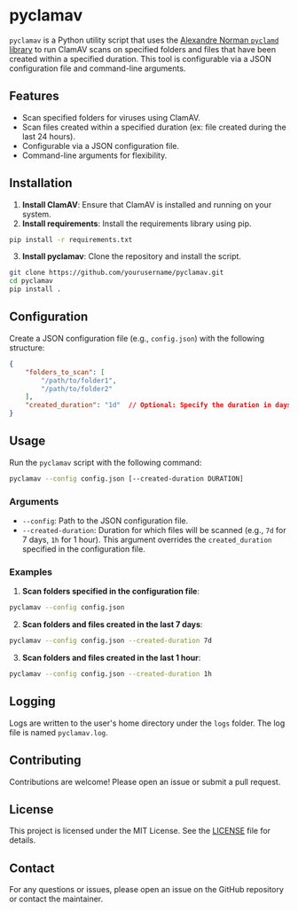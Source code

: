 # pyclamav

`pyclamav` is a Python utility script that uses the [Alexandre Norman `pyclamd` library](https://xael.org/pages/pyclamd.html) to run ClamAV scans on specified folders and files that have been created within a specified duration. This tool is configurable via a JSON configuration file and command-line arguments.

## Features

- Scan specified folders for viruses using ClamAV.
- Scan files created within a specified duration (ex: file created during the last 24 hours).
- Configurable via a JSON configuration file.
- Command-line arguments for flexibility.

## Installation

1. **Install ClamAV**: Ensure that ClamAV is installed and running on your system.
2. **Install requirements**: Install the requirements library using pip.

```bash
pip install -r requirements.txt
```

3. **Install pyclamav**: Clone the repository and install the script.

```bash
git clone https://github.com/yourusername/pyclamav.git
cd pyclamav
pip install .
```

## Configuration

Create a JSON configuration file (e.g., `config.json`) with the following structure:

```json
{
    "folders_to_scan": [
        "/path/to/folder1",
        "/path/to/folder2"
    ],
    "created_duration": "1d"  // Optional: Specify the duration in days (e.g., 1d for 1 day)
}
```

## Usage

Run the `pyclamav` script with the following command:

```bash
pyclamav --config config.json [--created-duration DURATION]
```

### Arguments

- `--config`: Path to the JSON configuration file.
- `--created-duration`: Duration for which files will be scanned (e.g., `7d` for 7 days, `1h` for 1 hour). This argument overrides the `created_duration` specified in the configuration file.

### Examples

1. **Scan folders specified in the configuration file**:

```bash
pyclamav --config config.json
```

2. **Scan folders and files created in the last 7 days**:

```bash
pyclamav --config config.json --created-duration 7d
```

3. **Scan folders and files created in the last 1 hour**:

```bash
pyclamav --config config.json --created-duration 1h
```

## Logging

Logs are written to the user's home directory under the `logs` folder. The log file is named `pyclamav.log`.

## Contributing

Contributions are welcome! Please open an issue or submit a pull request.

## License

This project is licensed under the MIT License. See the [LICENSE](LICENSE) file for details.

## Contact

For any questions or issues, please open an issue on the GitHub repository or contact the maintainer.
